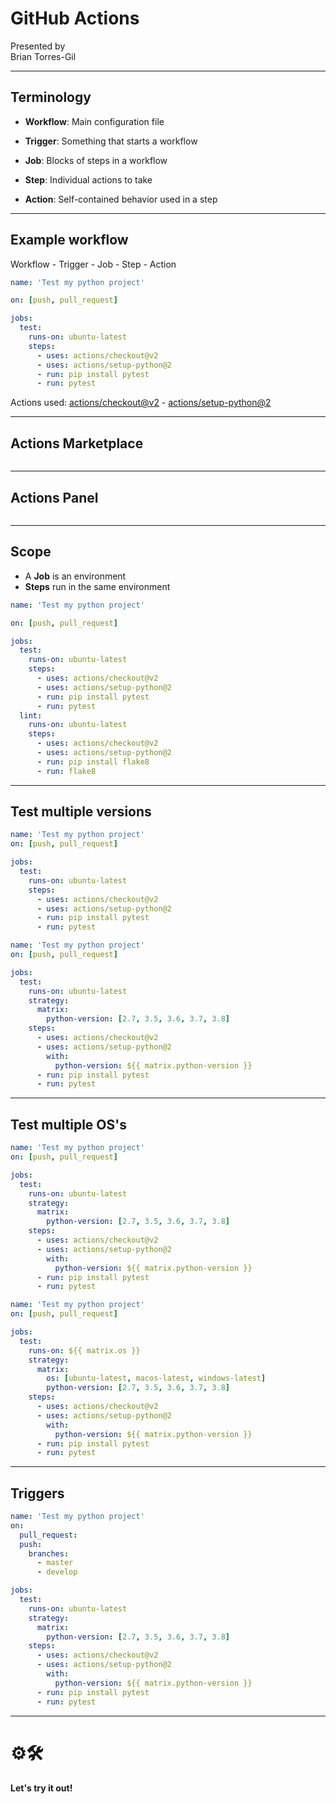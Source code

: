 # GitHub Actions

Presented by  
Brian Torres-Gil

---

## Terminology

- **Workflow**: Main configuration file

- **Trigger**: Something that starts a workflow

- **Job**: Blocks of steps in a workflow

- **Step**: Individual actions to take

- **Action**: Self-contained behavior used in a step

---

## Example workflow

Workflow - Trigger - Job - Step - Action

```yaml [|3|6-12|7|8-12|9-10]
name: 'Test my python project'

on: [push, pull_request]

jobs:
  test:
    runs-on: ubuntu-latest
    steps:
      - uses: actions/checkout@v2
      - uses: actions/setup-python@2
      - run: pip install pytest
      - run: pytest
```

Actions used:
<a href="https://github.com/actions/checkout" target="_blank">actions/checkout@v2</a> -
<a href="https://github.com/actions/setup-python" target="_blank">actions/setup-python@2</a>

<!-- .element style="font-size: 40%;" -->

---

## Actions Marketplace

<img data-src="images/actions-marketplace-terraform.png" />

---

## Actions Panel

<img data-src="images/actions-panel.png" />

---

## Scope

- A **Job** is an environment
- **Steps** run in the same environment

```yaml [6-12|13-19]
name: 'Test my python project'

on: [push, pull_request]

jobs:
  test:
    runs-on: ubuntu-latest
    steps:
      - uses: actions/checkout@v2
      - uses: actions/setup-python@2
      - run: pip install pytest
      - run: pytest
  lint:
    runs-on: ubuntu-latest
    steps:
      - uses: actions/checkout@v2
      - uses: actions/setup-python@2
      - run: pip install flake8
      - run: flake8
```

---

## Test multiple versions

<div class="r-stack">

```yaml []
name: 'Test my python project'
on: [push, pull_request]

jobs:
  test:
    runs-on: ubuntu-latest
    steps:
      - uses: actions/checkout@v2
      - uses: actions/setup-python@2
      - run: pip install pytest
      - run: pytest
```

<!-- .element class="fragment fade-out" data-fragment-index="0" -->

```yaml [|7-9,13-14]
name: 'Test my python project'
on: [push, pull_request]

jobs:
  test:
    runs-on: ubuntu-latest
    strategy:
      matrix:
        python-version: [2.7, 3.5, 3.6, 3.7, 3.8]
    steps:
      - uses: actions/checkout@v2
      - uses: actions/setup-python@2
        with:
          python-version: ${{ matrix.python-version }}
      - run: pip install pytest
      - run: pytest
```

<!-- .element class="fragment" data-fragment-index="0" -->

</div> <!-- end of r-stack -->

---

## Test multiple OS's

<div class="r-stack">

```yaml []
name: 'Test my python project'
on: [push, pull_request]

jobs:
  test:
    runs-on: ubuntu-latest
    strategy:
      matrix:
        python-version: [2.7, 3.5, 3.6, 3.7, 3.8]
    steps:
      - uses: actions/checkout@v2
      - uses: actions/setup-python@2
        with:
          python-version: ${{ matrix.python-version }}
      - run: pip install pytest
      - run: pytest
```

<!-- .element class="fragment fade-out" data-fragment-index="0" -->

```yaml [|6,9]
name: 'Test my python project'
on: [push, pull_request]

jobs:
  test:
    runs-on: ${{ matrix.os }}
    strategy:
      matrix:
        os: [ubuntu-latest, macos-latest, windows-latest]
        python-version: [2.7, 3.5, 3.6, 3.7, 3.8]
    steps:
      - uses: actions/checkout@v2
      - uses: actions/setup-python@2
        with:
          python-version: ${{ matrix.python-version }}
      - run: pip install pytest
      - run: pytest
```

<!-- .element class="fragment" data-fragment-index="0" -->

</div> <!-- end of r-stack -->

---

## Triggers

```yaml [|2-7]
name: 'Test my python project'
on:
  pull_request:
  push:
    branches:
      - master
      - develop

jobs:
  test:
    runs-on: ubuntu-latest
    strategy:
      matrix:
        python-version: [2.7, 3.5, 3.6, 3.7, 3.8]
    steps:
      - uses: actions/checkout@v2
      - uses: actions/setup-python@2
        with:
          python-version: ${{ matrix.python-version }}
      - run: pip install pytest
      - run: pytest
```

---

# ⚙️🛠

**Let's try it out!**
